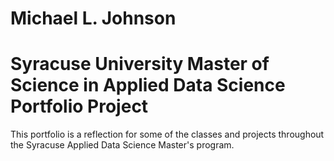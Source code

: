 # Michael L. Johnson
# Syracuse University Master of Science in Applied Data Science Portfolio Project
This portfolio is a reflection for some of the classes and projects throughout the Syracuse Applied Data Science Master's program.
